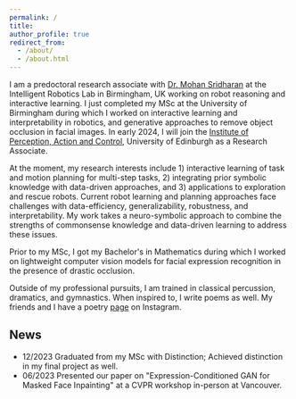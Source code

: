 ```yaml
---
permalink: /
title: 
author_profile: true
redirect_from: 
  - /about/
  - /about.html
---
```


I am a predoctoral research associate with [Dr. Mohan Sridharan](https://www.cs.bham.ac.uk/~sridharm/index.html) at the Intelligent Robotics Lab in Birmingham, UK working on robot reasoning and interactive learning. I just completed my MSc at the University of Birmingham during which I worked on interactive learning and interpretability in robotics, and generative approaches to remove object occlusion in facial images. In early 2024, I will join the [Institute of Perception, Action and Control](https://web.inf.ed.ac.uk/ipab), University of Edinburgh as a Research Associate. 

At the moment, my research interests include 1) interactive learning of task and motion planning for multi-step tasks, 2) integrating prior symbolic knowledge with data-driven approaches, and 3) applications to exploration and rescue robots. Current robot learning and planning approaches face challenges with data-efficiency, generalizability, robustness, and interpretability. My work takes a neuro-symbolic approach to combine the strengths of commonsense knowledge and data-driven learning to address these issues. 

Prior to my MSc, I got my Bachelor's in Mathematics during which I worked on lightweight computer vision models for facial expression recognition in the presence of drastic occlusion.

Outside of my professional pursuits, I am trained in classical percussion, dramatics, and gymnastics. When inspired to, I write poems as well. My friends and I have a poetry [page](https://www.instagram.com/thehollowreed/?hl=en-gb) on Instagram.

## News
* 12/2023  Graduated from my MSc with Distinction; Achieved distinction in my final project as well.
* 06/2023  Presented our paper on "Expression-Conditioned GAN for Masked Face Inpainting" at a CVPR workshop in-person at Vancouver.

